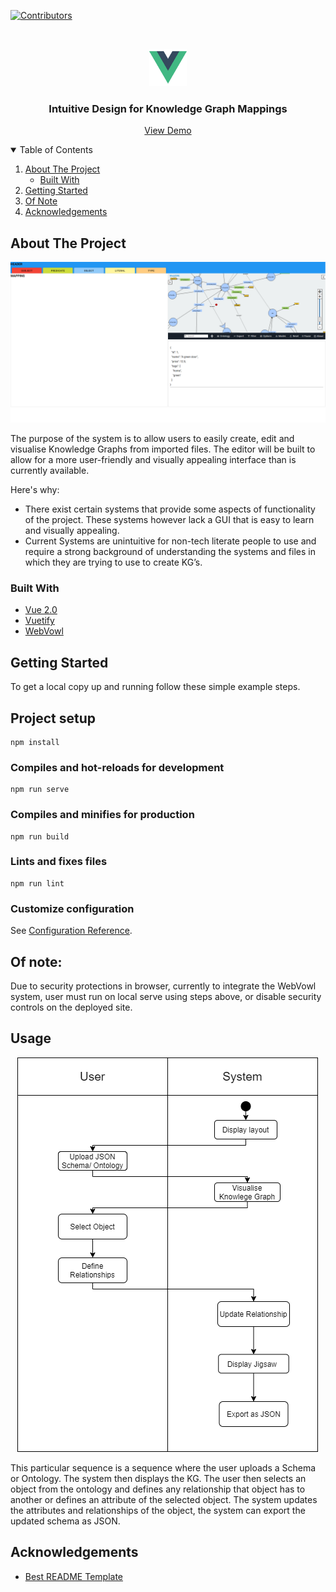 <!--
*** Thanks for checking out the Best-README-Template. If you have a suggestion
*** that would make this better, please fork the repo and create a pull request
*** or simply open an issue with the tag "enhancement".
*** Thanks again! Now go create something AMAZING! :D
-->



<!-- PROJECT SHIELDS -->
<!--
*** I'm using markdown "reference style" links for readability.
*** Reference links are enclosed in brackets [ ] instead of parentheses ( ).
*** See the bottom of this document for the declaration of the reference variables
*** for contributors-url, forks-url, etc. This is an optional, concise syntax you may use.
*** https://www.markdownguide.org/basic-syntax/#reference-style-links
-->
[![Contributors][contributors-shield]][contributors-url]


<!-- PROJECT LOGO -->
<br />
<p align="center">
  <a href="https://github.com/SWENG-Group-10/Intuitive-Design-for-Knowledge-Graph-Mappings">
    <img src="images/logo.png" alt="Logo" width="60" height="60">
  </a>

  <h3 align="center">Intuitive Design for Knowledge Graph Mappings</h3>

  <p align="center">
    <a href="https://sweng-group-10.github.io/Intuitive-Design-for-Knowledge-Graph-Mappings">View Demo</a>
    
  </p>
</p>



<!-- TABLE OF CONTENTS -->
<details open="open">
  <summary>Table of Contents</summary>
  <ol>
    <li>
      <a href="#about-the-project">About The Project</a>
      <ul>
        <li><a href="#built-with">Built With</a></li>
      </ul>
    </li>
    <li>
      <a href="#getting-started">Getting Started</a>
    </li>
    <li>
      <a href="#of-note">Of Note</a>
    </li>
    <li>
      <a href="#acknowledgements">Acknowledgements</a>
    </li>
  </ol>
</details>



<!-- ABOUT THE PROJECT -->
## About The Project

[![Product Name Screen Shot][product-screenshot]](https://example.com)

The purpose of the system is to allow users to easily create, edit and visualise Knowledge Graphs from imported files. The editor will be built to allow for a more user-friendly and visually appealing interface than is currently available. 


Here's why:
* There exist certain systems that provide some aspects of functionality of the project. These systems however lack a GUI that is easy to learn and visually appealing.
* Current Systems are unintuitive for non-tech literate people to use and require a strong background of understanding the systems and files in which they are trying to use to create KG’s.

### Built With

* [Vue 2.0](https://vuejs.org/)
* [Vuetify](https://vuetifyjs.com/en/)
* [WebVowl](http://visualdataweb.de/webvowl//#opts=doc=0;editorMode=true;\#iri=https://raw.githubusercontent.com/SemanGit/SemanGit/master/Documentation/ontology/semangitontology.ttl)



<!-- GETTING STARTED -->
## Getting Started


To get a local copy up and running follow these simple example steps.

## Project setup
```
npm install
```

### Compiles and hot-reloads for development
```
npm run serve
```

### Compiles and minifies for production
```
npm run build
```

### Lints and fixes files
```
npm run lint
```

### Customize configuration
See [Configuration Reference](https://cli.vuejs.org/config/).

## Of note:

Due to security protections in browser, currently to integrate the WebVowl system, user must run on local serve using steps above, or disable security controls on the deployed site.
<!-- USAGE EXAMPLES -->
## Usage
<p align="center"><img src="images/DynamicModel.png" alt="Logo">
</p>
This particular sequence is a sequence where the user uploads a Schema or Ontology. The system then displays the KG. The user then selects an object from the ontology and defines any relationship that object has to another or defines an attribute of the selected object. The system updates the attributes and relationships of the object, the system can export the updated schema as JSON.


<!-- CONTRIBUTING -->



<!-- LICENSE -->



<!-- CONTACT -->


<!-- ACKNOWLEDGEMENTS -->
## Acknowledgements
* [Best README Template](https://github.com/othneildrew/Best-README-Template)






<!-- MARKDOWN LINKS & IMAGES -->
<!-- https://www.markdownguide.org/basic-syntax/#reference-style-links -->
[contributors-shield]: https://img.shields.io/github/contributors/othneildrew/Best-README-Template.svg?style=for-the-badge
[contributors-url]: https://github.com/SWENG-Group-10/Intuitive-Design-for-Knowledge-Graph-Mappings/contributors
[product-screenshot]: images/screenshot.png
